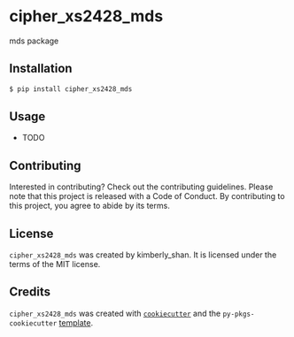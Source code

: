 # cipher_xs2428_mds

mds package

## Installation

```bash
$ pip install cipher_xs2428_mds
```

## Usage

- TODO

## Contributing

Interested in contributing? Check out the contributing guidelines. Please note that this project is released with a Code of Conduct. By contributing to this project, you agree to abide by its terms.

## License

`cipher_xs2428_mds` was created by kimberly_shan. It is licensed under the terms of the MIT license.

## Credits

`cipher_xs2428_mds` was created with [`cookiecutter`](https://cookiecutter.readthedocs.io/en/latest/) and the `py-pkgs-cookiecutter` [template](https://github.com/py-pkgs/py-pkgs-cookiecutter).
